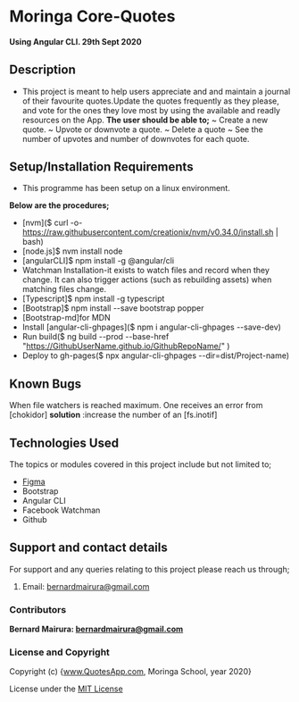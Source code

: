 <!--headings-->

# Moringa Core-Quotes

#### Using Angular CLI. 29th Sept 2020

## Description

* This project is meant to help users appreciate and and maintain a journal of their favourite quotes.Update the quotes frequently as they please, and vote for the ones they love most by using the available and readly resources on the App.
**The user should be able to;**
~ Create a new quote.
~ Upvote or downvote a quote.
~ Delete a quote
~ See the number of upvotes and number of downvotes for each quote.

## Setup/Installation Requirements

* This programme has been setup on a linux environment.

**Below are the procedures;**
+ [nvm]($ curl -o- https://raw.githubusercontent.com/creationix/nvm/v0.34.0/install.sh | bash)
+ [node.js]$ nvm install node
+ [angularCLI]$ npm install -g @angular/cli
+ Watchman Installation-it exists to watch files and record when they change. It can also trigger actions (such as rebuilding assets) when matching files change.
+ [Typescript]$ npm install -g typescript
+ [Bootstrap]$ npm install --save bootstrap popper
+ [Bootstrap-md]for MDN
+ Install [angular-cli-ghpages]($ npm i angular-cli-ghpages --save-dev)
+ Run build($ ng build --prod --base-href "https://GithubUserName.github.io/GithubRepoName/" )
+ Deploy to gh-pages($ npx angular-cli-ghpages --dir=dist/Project-name)

## Known Bugs

 When file watchers is reached maximum. One receives an error from [chokidor]
 **solution** :increase the number of an [fs.inotif]



## Technologies Used

The topics or modules covered in this project include but not limited to;

* [Figma](https://www.figma.com/file/2MgCk9DZe1ChVbGWVaoIJx/Untitled?node-id=1%3A2)
* Bootstrap
* Angular CLI
* Facebook Watchman
* Github

## Support and contact details

For support and any queries relating to this project please reach us through;

1. Email: bernardmairura@gmail.com


### Contributors

 **Bernard Mairura: <bernardmairura@gmail.com>**
 

### License and Copyright

Copyright (c) {www.QuotesApp.com, Moringa School, year 2020}

License under the [MIT License](LICENSE)